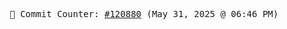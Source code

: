 <p align="center">
    <samp>
        📮 Commit Counter: <a href="https://github.com/Javascript-void0/Javascript-void0/commits/main">#120880</a> (May 31, 2025 @ 06:46 PM)
    </samp>
</p>